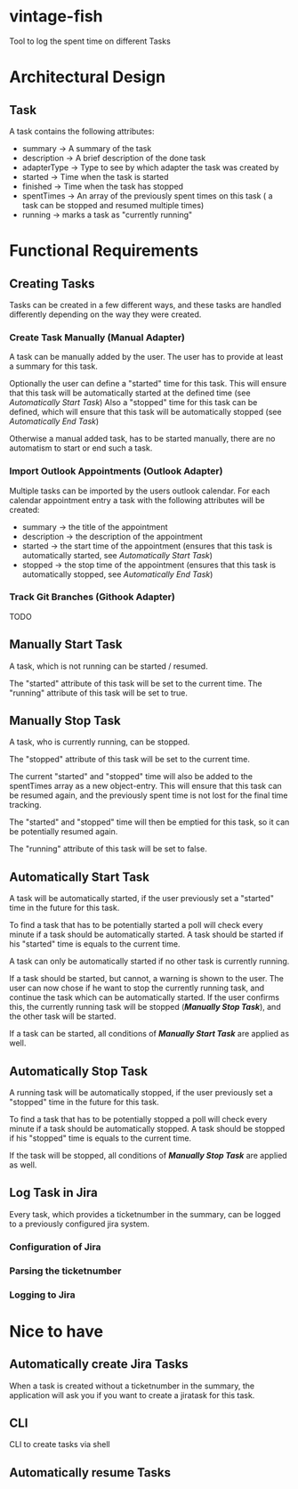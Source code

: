 # vintage-fish
Tool to log the spent time on different Tasks

# Architectural Design

## Task
A task contains the following attributes:
* summary -> A summary of the task
* description -> A brief description of the done task
* adapterType -> Type to see by which adapter the task was created by
* started -> Time when the task is started
* finished -> Time when the task has stopped
* spentTimes -> An array of the previously spent times on this task ( a task can be stopped and resumed multiple times)
* running -> marks a task as "currently running"

# Functional Requirements

## Creating Tasks
Tasks can be created in a few different ways, and these tasks are handled differently depending on the way they were created.

### Create Task Manually (Manual Adapter)
A task can be manually added by the user.
The user has to provide at least a summary for this task.

Optionally the user can define a "started" time for this task. This will ensure that this task will be automatically started at the defined time (see *Automatically Start Task*)
Also a "stopped" time for this task can be defined, which will ensure that this task will be automatically stopped (see *Automatically End Task*)

Otherwise a manual added task, has to be started manually, there are no automatism to start or end such a task.

### Import Outlook Appointments (Outlook Adapter)
Multiple tasks can be imported by the users outlook calendar.
For each calendar appointment entry a task with the following attributes will be created:
* summary -> the title of the appointment
* description -> the description of the appointment
* started -> the start time of the appointment (ensures that this task is automatically started, see *Automatically Start Task*)
* stopped -> the stop time of the appointment (ensures that this task is automatically stopped, see *Automatically End Task*)


### Track Git Branches (Githook Adapter)
TODO

## Manually Start Task

A task, which is not running can be started / resumed.

The "started" attribute of this task will be set to the current time.
The "running" attribute of this task will be set to true.

## Manually Stop Task
A task, who is currently running, can be stopped.

The "stopped" attribute of this task will be set to the current time.

The current "started" and "stopped" time will also be added to the spentTimes array as a new object-entry. This will ensure that this task can be resumed again, and the previously spent time is not lost for the final time tracking.

The "started" and "stopped" time will then be emptied for this task, so it can be potentially resumed again.

The "running" attribute of this task will be set to false.


## Automatically Start Task
A task will be automatically started, if the user previously set a "started" time in the future for this task.

To find a task that has to be potentially started a poll will check every minute if a task should be automatically started. A task should be started if his "started" time is equals to the current time. 

A task can only be automatically started if no other task is currently running.

If a task should be started, but cannot, a warning is shown to the user.
The user can now chose if he want to stop the currently running task, and continue the task which can be automatically started.
If the user confirms this, the currently running task will be stopped (***Manually Stop Task***), and the other task will be started.


If a task can be started, all conditions of ***Manually Start Task*** are applied as well.


## Automatically Stop Task
A running task will be automatically stopped, if the user previously set a "stopped" time in the future for this task.

To find a task that has to be potentially stopped a poll will check every minute if a task should be automatically stopped. A task should be stopped if his "stopped" time is equals to the current time. 

If the task will be stopped, all conditions of ***Manually Stop Task*** are applied as well.

## Log Task in Jira
Every task, which provides a ticketnumber in the summary, can be logged to a previously configured jira system.

### Configuration of Jira

### Parsing the ticketnumber

### Logging to Jira


# Nice to have
## Automatically create Jira Tasks
When a task is created without a ticketnumber in the summary, the application will ask you if you want to create a jiratask for this task.

## CLI 
CLI to create tasks via shell

## Automatically resume Tasks
